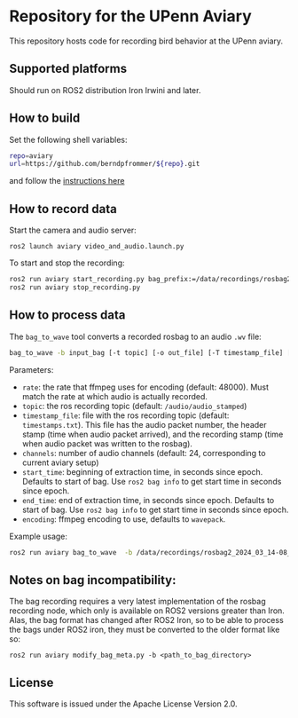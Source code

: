 # Repository for the UPenn Aviary

This repository hosts code for recording bird behavior at the UPenn aviary.

## Supported platforms

Should run on ROS2 distribution Iron Irwini and later.

## How to build

Set the following shell variables:
```bash
repo=aviary
url=https://github.com/berndpfrommer/${repo}.git
```
and follow the [instructions here](https://github.com/ros-misc-utilities/.github/blob/master/docs/build_ros_repository.md)

## How to record data

Start the camera and audio server:
```
ros2 launch aviary video_and_audio.launch.py
```

To start and stop the recording:
```bash
ros2 run aviary start_recording.py bag_prefix:=/data/recordings/rosbag2_
ros2 run aviary stop_recording.py
```

## How to process data

The ``bag_to_wave`` tool converts a recorded rosbag to an audio ``.wv`` file:

```bash
bag_to_wave -b input_bag [-t topic] [-o out_file] [-T timestamp_file] [-s start_time] [-e end_time] [-E encoding] [-c channels] [-r rate]
```

Parameters:

- ``rate``: the rate that ffmpeg uses for encoding (default: 48000).
    Must match the rate at which audio is actually recorded.
- ``topic``: the ros recording topic (default:  ``/audio/audio_stamped``)
- ``timestamp_file``: file with the ros recording topic (default: ``timestamps.txt``).
  This file has the audio packet number, the header stamp (time when audio packet arrived),
  and the recording stamp (time when audio packet was written to the rosbag). 
- ``channels``: number of audio channels (default: 24, corresponding to current aviary setup)
- ``start_time``: beginning of extraction time, in seconds since epoch. Defaults to start of bag. Use ``ros2 bag info`` to get start time in seconds since epoch.
- ``end_time``: end of extraction time, in seconds since epoch. Defaults to start of bag. Use ``ros2 bag info`` to get start time in seconds since epoch.
- ``encoding``: ffmpeg encoding to use, defaults to ``wavepack``.


Example usage:

```bash
ros2 run aviary bag_to_wave  -b /data/recordings/rosbag2_2024_03_14-08_55_15
```

## Notes on bag incompatibility:

The bag recording requires a very latest implementation of the rosbag
recording node, which only is available on ROS2 versions greater than
Iron. Alas, the bag format has changed after ROS2 Iron, so to be able
to process the bags under ROS2 iron, they must be converted to the
older format like so:

```
ros2 run aviary modify_bag_meta.py -b <path_to_bag_directory>
```

## License

This software is issued under the Apache License Version 2.0.
